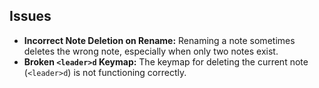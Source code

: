 ## Issues

* **Incorrect Note Deletion on Rename:**  Renaming a note sometimes deletes the wrong note, especially when only two notes exist.
* **Broken `<leader>d` Keymap:** The keymap for deleting the current note (`<leader>d`) is not functioning correctly.
